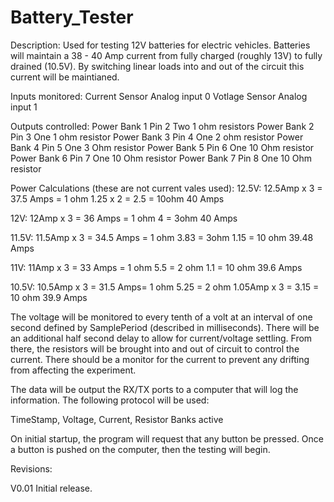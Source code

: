 Battery_Tester
==============

 Description: Used for testing 12V batteries for electric vehicles. 
 Batteries will maintain a 38 - 40 Amp current from fully charged
 (roughly 13V) to fully drained (10.5V).  By switching linear loads 
 into and out of the circuit this current will be maintianed.
 
 Inputs monitored:
 Current Sensor        Analog input 0
 Votlage Sensor        Analog input 1
 
 Outputs controlled:
 Power Bank 1          Pin 2
   Two 1 ohm resistors
 Power Bank 2          Pin 3
   One 1 ohm resistor
 Power Bank 3          Pin 4
   One 2 ohm resistor
 Power Bank 4          Pin 5
   One 3 Ohm resistor
 Power Bank 5          Pin 6
   One 10 Ohm resistor
 Power Bank 6          Pin 7
   One 10 Ohm resistor
 Power Bank 7          Pin 8
   One 10 Ohm resistor
 
 Power Calculations (these are not current vales used):
 12.5V:
  12.5Amp x 3 = 37.5 Amps = 1 ohm
  1.25 x 2 = 2.5 = 10ohm
  40 Amps
 
 12V:
  12Amp x 3 = 36 Amps = 1 ohm
  4  = 3ohm
  40 Amps
  
 11.5V:
  11.5Amp x 3 = 34.5 Amps = 1 ohm
  3.83  = 3ohm
  1.15  = 10 ohm
  39.48 Amps
  
 11V:
  11Amp x 3 = 33 Amps = 1 ohm
  5.5 = 2 ohm
  1.1 = 10 ohm
  39.6 Amps
  
 10.5V:
  10.5Amp x 3 = 31.5 Amps= 1 ohm
  5.25 = 2 ohm
  1.05Amp x 3 = 3.15 = 10 ohm
  39.9 Amps
 
 The voltage will be monitored to every tenth of a volt at an interval
 of one second defined by SamplePeriod (described in milliseconds).  There
 will be an additional half second delay to allow for current/voltage settling. 
 From there, the resistors will be brought into and out of circuit
 to control the current.  There should be a monitor for the current
 to prevent any drifting from affecting the experiment.
 
 The data will be output the RX/TX ports to a computer that will log
 the information.  The following protocol will be used:
 
 TimeStamp, Voltage, Current, Resistor Banks active
 
 On initial startup, the program will request that any button be pressed.
 Once a button is pushed on the computer, then the testing will begin.
 
 Revisions:
 
 V0.01      Initial release.
